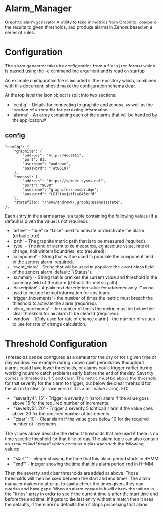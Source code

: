 Alarm_Manager
=============

Graphite alarm generator
A utility to take in metrics from Graphite, compare the results to given thresholds, and produce alarms in Zenoss based on a series of rules.


Configuration
=============

The alarm generator takes its configuration from a file in json format which is passed using the -c command line argument and is read on startup.

An example configuration file is included in the repository which, combined with this document, should make the configuration schema clear.

At the top level the json object is split into two sections:
* 'config' - Details for connecting to graphite and zenoss, as well as the location of a state file for persisting information
* 'alarms' - An array containing each of the alarms that will be handled by the application.#

config
------

	"config": {
		"graphite": {
			"address": "http://ded3011",
			"port": 81,
			"username": "andrewm",
			"password": "Tgt86197"
		},
		"zenoss": {
			"address": "https://spider.sysms.net",
			"port": "9080",
			"username": "graphitezenossbridge",
			"password": "LKJliosjaifjw045erfd"
		},
		"statefile": "/home/andrewm/.graphitezenossstate",
	},

Each entry in the alarms array is a tuple containing the following values (If a default is given the value is not required):

* 'active' - "true" or "false" used to activate or deactivate the alarm (default: true)
* 'path' - The graphite metric path that is to be measured (required).
* 'type' - The kind of alarm to be measured, eg absolute value, rate of change, holt winters boundries, etc (required).
* 'component' - String that will be used to populate the component field of the zenoss alarm (required).
* 'event_class' - String that will be used to populate the event class field of the zenoss alarm (default: "/Status").
* 'summary' - String that is prefixes the current value and threshold in the summary field of the alarm (default: the metric path)
* 'description' - A plain text description value for reference only. Can be used to include helpful information for ops team.
* 'trigger_increments' - the number of times the metric must breach the threshold to activate the alarm (requrired).
* 'clear_increments' - the number of times the metric must be below the clear threshold for an alarm to be cleared (requrired).
* 'window' - [Only used for rate of change alarm] - the number of values to use for rate of change calculation.

Threshold Configuration
=======================

Thresholds can be configured as a default for the day or for a given time of day window. For example during known quiet periods low throughput alarms could have lower thresholds, or alarms could trigger earlier during working hours to catch problems early before the end of the day.
Severity comes in thresholds, 1-5 and clear. The metric must be above the threshold for that severity for the alarm to trigger, but below the clear threhsold for the alarm to clear (or vice versa if it is a min value alarm). EG:

* '"severity4": 15' - Trigger a severity 4 (error) alarm if the value goes above 15 for the required number of increments.
* '"severity5": 20' - Trigger a severity 5 (critical) alarm if the value goes above 20 for the required number of increments.
* '"clear": 10' - Clear alarm if the value goes below 10 for the required number of increments.

The values above describe the default thresholds that are used if there is no time specific threshold for that time of day. The alarm tuple can also contain an array called "times" which contains tuples each with the following values:

* '"start"' - Integer showing the time that this alarm period starts in HHMM 
* '"end"' - Integer showing the time that this alarm period end in HHMM 

Then the severity and clear thresholds are added as above. Those thresholds will then be used between the start and end times. The alarm manager makes no attempt to sanity check the times given, they can overlap and have gaps. When an alarm comes in it will check the values in the "times" array in order to see if the current time is after the start time and before the end time. If it gets to the last entry without a match then it uses the defaults, if there are no defaults then it stops processing that alarm.
